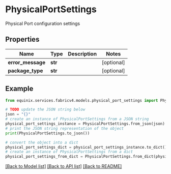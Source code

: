 # PhysicalPortSettings

Physical Port configuration settings

## Properties

Name | Type | Description | Notes
------------ | ------------- | ------------- | -------------
**error_message** | **str** |  | [optional] 
**package_type** | **str** |  | [optional] 

## Example

```python
from equinix.services.fabricv4.models.physical_port_settings import PhysicalPortSettings

# TODO update the JSON string below
json = "{}"
# create an instance of PhysicalPortSettings from a JSON string
physical_port_settings_instance = PhysicalPortSettings.from_json(json)
# print the JSON string representation of the object
print(PhysicalPortSettings.to_json())

# convert the object into a dict
physical_port_settings_dict = physical_port_settings_instance.to_dict()
# create an instance of PhysicalPortSettings from a dict
physical_port_settings_from_dict = PhysicalPortSettings.from_dict(physical_port_settings_dict)
```
[[Back to Model list]](../README.md#documentation-for-models) [[Back to API list]](../README.md#documentation-for-api-endpoints) [[Back to README]](../README.md)


